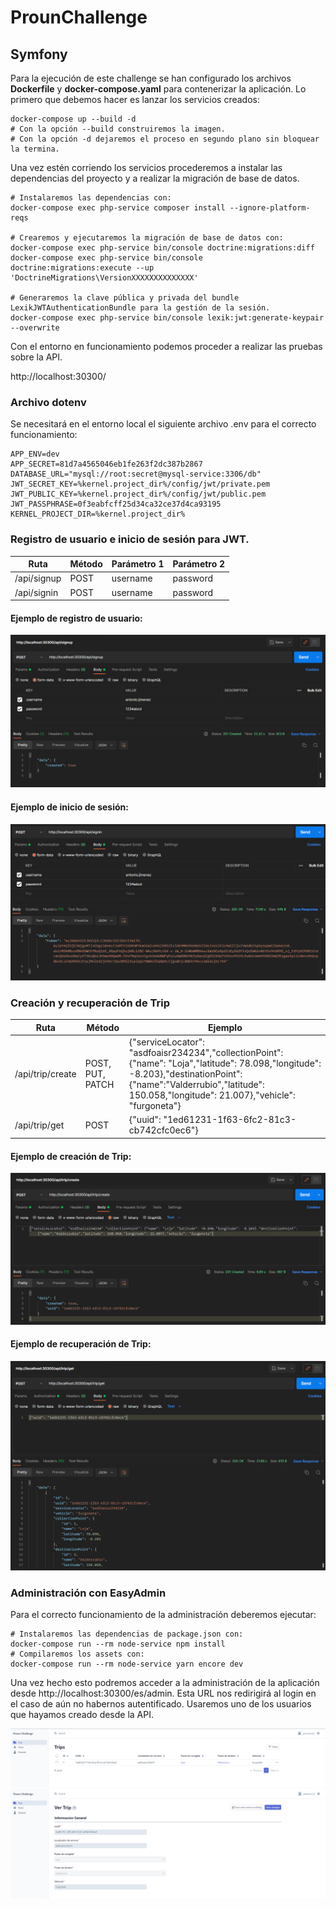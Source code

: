 # ProunChallenge

## Symfony

Para la ejecución de este challenge se han configurado los archivos **Dockerfile** y **docker-compose.yaml** para contenerizar la aplicación.
Lo primero que debemos hacer es lanzar los servicios creados:

```shell
docker-compose up --build -d 
# Con la opción --build construiremos la imagen. 
# Con la opción -d dejaremos el proceso en segundo plano sin bloquear la termina.
```

Una vez estén corriendo los servicios procederemos a instalar las dependencias del proyecto y a realizar la migración de base de datos.

```shell
# Instalaremos las dependencias con:
docker-compose exec php-service composer install --ignore-platform-reqs

# Crearemos y ejecutaremos la migración de base de datos con:
docker-compose exec php-service bin/console doctrine:migrations:diff
docker-compose exec php-service bin/console doctrine:migrations:execute --up 'DoctrineMigrations\VersionXXXXXXXXXXXXXX'

# Generaremos la clave pública y privada del bundle LexikJWTAuthenticationBundle para la gestión de la sesión.
docker-compose exec php-service bin/console lexik:jwt:generate-keypair --overwrite
```

Con el entorno en funcionamiento podemos proceder a realizar las pruebas sobre la API.

http://localhost:30300/

### Archivo dotenv

Se necesitará en el entorno local el siguiente archivo .env para el correcto funcionamiento:

```dotenv
APP_ENV=dev
APP_SECRET=81d7a4565046eb1fe263f2dc387b2867
DATABASE_URL="mysql://root:secret@mysql-service:3306/db"
JWT_SECRET_KEY=%kernel.project_dir%/config/jwt/private.pem
JWT_PUBLIC_KEY=%kernel.project_dir%/config/jwt/public.pem
JWT_PASSPHRASE=0f3eabfcff25d34ca32ce37d4ca93195
KERNEL_PROJECT_DIR=%kernel.project_dir%
```

### Registro de usuario e inicio de sesión para JWT.

| Ruta | Método | Parámetro 1  | Parámetro 2 |
|---|---|---|---|
| /api/signup | POST | username | password |
| /api/signin | POST | username | password |

#### Ejemplo de registro de usuario:
![Ejemplo de registro de usuario](images/img.png)

#### Ejemplo de inicio de sesión:
![Ejemplo de inicio de sesión](images/img_2.png)

### Creación y recuperación de Trip

| Ruta | Método | Ejemplo |
|---|---|---|
| /api/trip/create | POST, PUT, PATCH | {"serviceLocator": "asdfoaisr234234","collectionPoint": {"name": "Loja","latitude": 78.098,"longitude": -8.203},"destinationPoint": {"name":"Valderrubio","latitude": 150.058,"longitude": 21.007},"vehicle": "furgoneta"} |
| /api/trip/get | POST | {"uuid": "1ed61231-1f63-6fc2-81c3-cb742cfc0ec6"} |

#### Ejemplo de creación de Trip:
![Ejemplo de creación de Trip](images/img_3.png)

#### Ejemplo de recuperación de Trip:
![Ejemplo de recuperación de Trip](images/img_4.png)

### Administración con EasyAdmin

Para el correcto funcionamiento de la administración deberemos ejecutar:

```shell
# Instalaremos las dependencias de package.json con:
docker-compose run --rm node-service npm install
# Compilaremos los assets con:
docker-compose run --rm node-service yarn encore dev
```

Una vez hecho esto podremos acceder a la administración de la aplicación desde http://localhost:30300/es/admin. Esta URL nos redirigirá al login en el caso de aún no habernos autentificado. Usaremos uno de los usuarios que hayamos creado desde la API.

![EasyAdmin](images/img_7.png)
![EasyAdmin](images/img_6.png)
